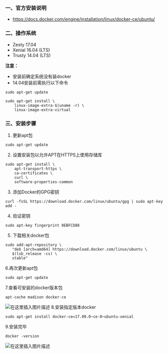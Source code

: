 
### 一、官方安装说明
- https://docs.docker.com/engine/installation/linux/docker-ce/ubuntu/

### 二、操作系统

 - Zesty 17.04
 - Xenial 16.04 (LTS)
 - Trusty 14.04 (LTS)

**注意：**	
 - 安装前确定系统没有装docker
 - 14.04安装前需执行以下命令 
```
sudo apt-get update
```

```
sudo apt-get install \
    linux-image-extra-$(uname -r) \
    linux-image-extra-virtual
```
### 三、安装步骤
 1. 更新apt包
```
sudo apt-get update
```
 2. 设置安装包以允许APT在HTTPS上使用存储库
```
sudo apt-get install \
    apt-transport-https \
    ca-certificates \
    curl \
    software-properties-common
```
 3. 添加Docker的GPG密钥

```
curl -fsSL https://download.docker.com/linux/ubuntu/gpg | sudo apt-key add -
```

 4. 验证密钥
```
sudo apt-key fingerprint 0EBFCD88
```
5. 下载相关docker包

```
sudo add-apt-repository \
   "deb [arch=amd64] https://download.docker.com/linux/ubuntu \
   $(lsb_release -cs) \
   stable"
```
6.再次更新apt包
```
sudo apt-get update
```
7.查看可安装的docker版本包

```
apt-cache madison docker-ce
```
![在这里插入图片描述](https://img-blog.csdn.net/20181017143309143?watermark/2/text/aHR0cHM6Ly9ibG9nLmNzZG4ubmV0L3dlaXhpbl80MzM5NzMyNg==/font/5a6L5L2T/fontsize/400/fill/I0JBQkFCMA==/dissolve/70)
8.安装指定版本docker

```
sudo apt-get install docker-ce=17.09.0~ce-0~ubuntu-xenial
```
9.安装完毕

```
docker -version
```
![在这里插入图片描述](https://img-blog.csdn.net/20181017143213989?watermark/2/text/aHR0cHM6Ly9ibG9nLmNzZG4ubmV0L3dlaXhpbl80MzM5NzMyNg==/font/5a6L5L2T/fontsize/400/fill/I0JBQkFCMA==/dissolve/70)

